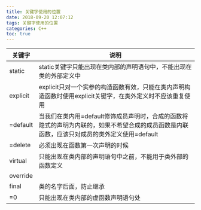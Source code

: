 ```yaml
---
title: 关键字使用的位置
date: 2018-09-20 12:07:12
tags: 关键字使用的位置
categories: C++
toc: true
---
```



|关键字|说明|
|---|---|
|static|static关键字只能出现在类内部的声明语句中，不能出现在类的外部定义中|
|explicit|explicit只对一个实参的构造函数有效，只能在类内声明构造函数时使用explicit关键字，在类外定义时不应该重复使用|
|=default|当我们在类内用=default修饰成员声明时，合成的函数将隐式的声明为内联的，如果不希望合成的成员函数是内联函数，应该只对成员的类外定义使用=default|
|=delete|必须出现在函数第一次声明的时候|
|virtual|只能出现在类内部的声明语句中之前，不能用于类外部的函数定义|
|override||
|final|类的名字后面，防止继承|
|=0|只能出现在类内部的虚函数声明语句处|
